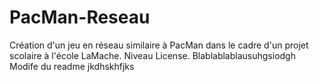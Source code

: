 # PacMan-Reseau
Création d'un jeu en réseau similaire à PacMan dans le cadre d'un 
projet scolaire à l'école LaMache. Niveau License.
Blablablablausuhgsiodgh
Modife du readme
jkdhskhfjks
